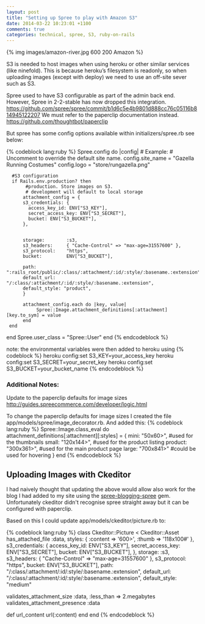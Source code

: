 ```yaml
---
layout: post
title: "Setting up Spree to play with Amazon S3"
date: 2014-03-22 10:23:01 +1100
comments: true
categories: technical, spree, S3, ruby-on-rails
---
```


{% img images/amazon-river.jpg 600 200 Amazon %}

S3 is needed to host images when using heroku or other similar services (like ninefold). This is because heroku’s filesystem is readonly, so when uploading images (except with deploy) we need to use an off-site sever such as S3.

Spree used to have S3 configurable as part of the admin back end. 
However, Spree in 2-2-stable has now dropped this integration.
https://github.com/spree/spree/commit/b1d6c5e4b9801d888cc76c05116b814945122207
We must refer to the paperclip documentation instead.
https://github.com/thoughtbot/paperclip

But spree has some config options available within initializers/spree.rb
see below:

{% codeblock lang:ruby %}
Spree.config do |config|
       # Example:
       # Uncomment to override the default site name.
       config.site_name = "Gazella Running Costumes"
       config.logo = "store/rungazella.png"

      #S3 configuration
      if Rails.env.production? then
           #production. Store images on S3.
           # development will default to local storage
          attachment_config = {
          s3_credentials: {
            access_key_id: ENV["S3_KEY"],
            secret_access_key: ENV["S3_SECRET"],
            bucket: ENV["S3_BUCKET"],
          },


          storage:        :s3,
          s3_headers:     { "Cache-Control" => "max-age=31557600" },
          s3_protocol:    "https",
          bucket:         ENV["S3_BUCKET"],

          path:          ":rails_root/public/:class/:attachment/:id/:style/:basename.:extension",
          default_url:   "/:class/:attachment/:id/:style/:basename.:extension",
          default_style: "product",
          }

          attachment_config.each do |key, value|
               Spree::Image.attachment_definitions[:attachment][key.to_sym] = value
          end
     end
end
Spree.user_class = "Spree::User"
end
{% endcodeblock %}

note: the environmental variables were then added to heroku using 
{% codeblock %}
heroku config:set S3_KEY=your_access_key
heroku config:set S3_SECRET=your_secret_key
heroku config:set S3_BUCKET=your_bucket_name
{% endcodeblock %} 

### Additional Notes:

Update to the paperclip defaults for image sizes
http://guides.spreecommerce.com/developer/logic.html

To change the paperclip defaults for image sizes I created the file app/models/spree/image_decorator.rb. And added this:
{% codeblock lang:ruby %}
Spree::Image.class_eval do
  attachment_definitions[:attachment][:styles] = {
    mini:     "50x60>", #used for the thumbnails
	small:    "120x144>", #used for the product listing
	product:  "300x361>", #used for the main product page
	large:    "700x841>" #could be used for hovering
  }
end
{% endcodeblock %}

Uploading Images with Ckeditor
------------------------------

I had naively thought that updating the above would allow also work for the blog I had added to my site using the [spree-blogging-spree](https://github.com/stefansenk/spree-blogging-spree) gem. Unfortunately ckeditor didn't recognise spree straight away but it can be configured with paperclip.

Based on this I could update app/models/ckeditor/picture.rb to:

{% codeblock lang:ruby %}
class Ckeditor::Picture < Ckeditor::Asset
  has_attached_file :data,
                    styles: { :content => '600>', :thumb => '118x100#' },
   s3_credentials: {
		  access_key_id: ENV["S3_KEY"],
		  secret_access_key: ENV["S3_SECRET"],
		  bucket: ENV["S3_BUCKET"],
		},
	storage: :s3,
	s3_headers:     { "Cache-Control" => "max-age=31557600" },
	s3_protocol:    "https",
	bucket:         ENV["S3_BUCKET"],
    path: "/:class/:attachment/:id/:style/:basename.:extension",
	default_url:   "/:class/:attachment/:id/:style/:basename.:extension",
	default_style: "medium"

  validates_attachment_size :data, :less_than => 2.megabytes
  validates_attachment_presence :data

  def url_content
    url(:content)
  end
end
{% endcodeblock %}